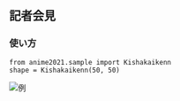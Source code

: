 ## 記者会見
### 使い方

```
from anime2021.sample import Kishakaikenn
shape = Kishakaikenn(50, 50)
```

![例](![2a99417f-4264-44bf-8ec2-c7a6cda8e9df](https://user-images.githubusercontent.com/96862581/147829127-b52ba332-eac9-44c4-93e4-25c484a3f9ae.png)
)
